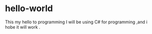 # hello-world
This my hello to programming 
I will be using C# for programming ,and i hobe it will work .
